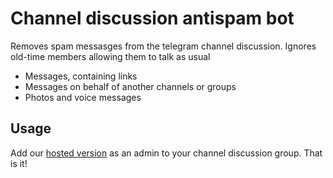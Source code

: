 # Channel discussion antispam bot

Removes spam messasges from the telegram channel discussion. Ignores old-time members allowing them to talk as usual
* Messages, containing links
* Messages on behalf of another channels or groups
* Photos and voice messages

## Usage

Add our [hosted version](https://t.me/discussion_sentinel_bot) as an admin to your channel discussion group. That is it!
